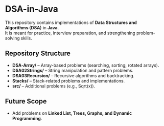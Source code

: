 # DSA-in-Java

This repository contains implementations of **Data Structures and Algorithms (DSA)** in **Java**.  
It is meant for practice, interview preparation, and strengthening problem-solving skills.  

## Repository Structure

- **DSA-Array/** – Array-based problems (searching, sorting, rotated arrays).  
- **DSA02Strings/** – String manipulation and pattern problems.  
- **DSA03Recursion/** – Recursive algorithms and backtracking.  
- **Stacks/** – Stack-related problems and implementations.  
- **src/** – Additional problems (e.g., Sqrt(x)).  

## Future Scope
- Add problems on **Linked List, Trees, Graphs, and Dynamic Programming**.  
